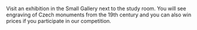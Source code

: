 
Visit an exhibition in the Small Gallery next to the study room. You will see engraving of Czech monuments from
the 19th century and you can also win prices if you participate in our competition.


